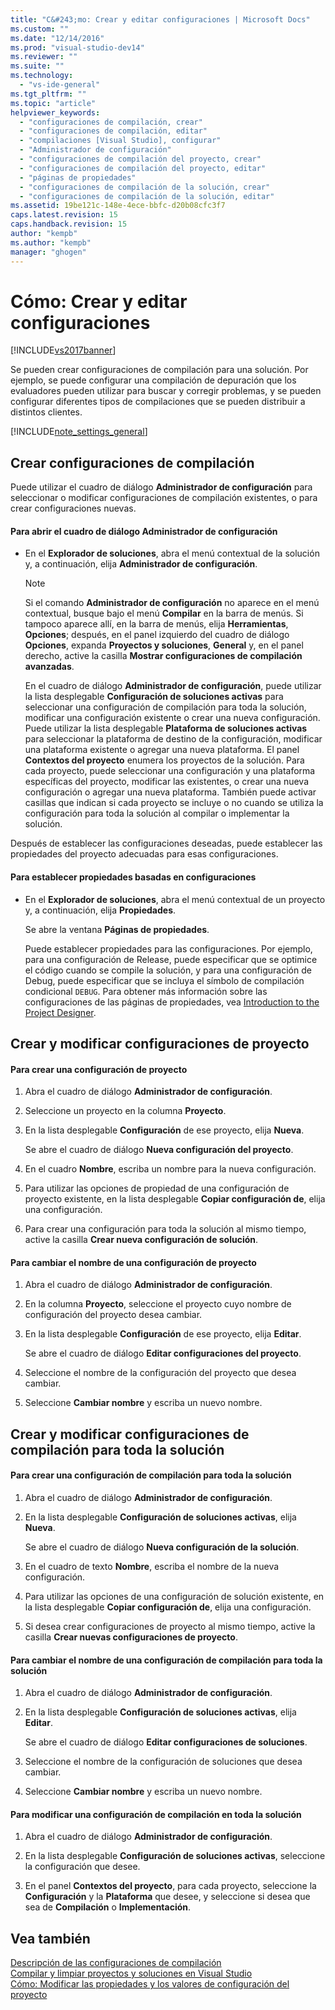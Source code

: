 ```yaml
---
title: "C&#243;mo: Crear y editar configuraciones | Microsoft Docs"
ms.custom: ""
ms.date: "12/14/2016"
ms.prod: "visual-studio-dev14"
ms.reviewer: ""
ms.suite: ""
ms.technology: 
  - "vs-ide-general"
ms.tgt_pltfrm: ""
ms.topic: "article"
helpviewer_keywords: 
  - "configuraciones de compilación, crear"
  - "configuraciones de compilación, editar"
  - "compilaciones [Visual Studio], configurar"
  - "Administrador de configuración"
  - "configuraciones de compilación del proyecto, crear"
  - "configuraciones de compilación del proyecto, editar"
  - "páginas de propiedades"
  - "configuraciones de compilación de la solución, crear"
  - "configuraciones de compilación de la solución, editar"
ms.assetid: 19be121c-148e-4ece-bbfc-d20b08cfc3f7
caps.latest.revision: 15
caps.handback.revision: 15
author: "kempb"
ms.author: "kempb"
manager: "ghogen"
---
```

# C&#243;mo: Crear y editar configuraciones
[!INCLUDE[vs2017banner](../code-quality/includes/vs2017banner.md)]

Se pueden crear configuraciones de compilación para una solución.  Por ejemplo, se puede configurar una compilación de depuración que los evaluadores pueden utilizar para buscar y corregir problemas, y se pueden configurar diferentes tipos de compilaciones que se pueden distribuir a distintos clientes.  
  
 [!INCLUDE[note_settings_general](../data-tools/includes/note_settings_general_md.md)]  
  
## Crear configuraciones de compilación  
 Puede utilizar el cuadro de diálogo **Administrador de configuración** para seleccionar o modificar configuraciones de compilación existentes, o para crear configuraciones nuevas.  
  
#### Para abrir el cuadro de diálogo Administrador de configuración  
  
-   En el **Explorador de soluciones**, abra el menú contextual de la solución y, a continuación, elija **Administrador de configuración**.  
  
    > [!NOTE]
    >  Si el comando **Administrador de configuración** no aparece en el menú contextual, busque bajo el menú **Compilar** en la barra de menús.  Si tampoco aparece allí, en la barra de menús, elija **Herramientas**, **Opciones**; después, en el panel izquierdo del cuadro de diálogo **Opciones**, expanda **Proyectos y soluciones**, **General** y, en el panel derecho, active la casilla **Mostrar configuraciones de compilación avanzadas**.  
  
     En el cuadro de diálogo **Administrador de configuración**, puede utilizar la lista desplegable **Configuración de soluciones activas** para seleccionar una configuración de compilación para toda la solución, modificar una configuración existente o crear una nueva configuración.  Puede utilizar la lista desplegable **Plataforma de soluciones activas** para seleccionar la plataforma de destino de la configuración, modificar una plataforma existente o agregar una nueva plataforma.  El panel **Contextos del proyecto** enumera los proyectos de la solución.  Para cada proyecto, puede seleccionar una configuración y una plataforma específicas del proyecto, modificar las existentes, o crear una nueva configuración o agregar una nueva plataforma.  También puede activar casillas que indican si cada proyecto se incluye o no cuando se utiliza la configuración para toda la solución al compilar o implementar la solución.  
  
 Después de establecer las configuraciones deseadas, puede establecer las propiedades del proyecto adecuadas para esas configuraciones.  
  
#### Para establecer propiedades basadas en configuraciones  
  
-   En el **Explorador de soluciones**, abra el menú contextual de un proyecto y, a continuación, elija **Propiedades**.  
  
     Se abre la ventana **Páginas de propiedades**.  
  
     Puede establecer propiedades para las configuraciones.  Por ejemplo, para una configuración de Release, puede especificar que se optimice el código cuando se compile la solución, y para una configuración de Debug, puede especificar que se incluya el símbolo de compilación condicional `DEBUG`.  Para obtener más información sobre las configuraciones de las páginas de propiedades, vea [Introduction to the Project Designer](http://msdn.microsoft.com/es-es/898dd854-c98d-430c-ba1b-a913ce3c73d7).  
  
## Crear y modificar configuraciones de proyecto  
  
#### Para crear una configuración de proyecto  
  
1.  Abra el cuadro de diálogo **Administrador de configuración**.  
  
2.  Seleccione un proyecto en la columna **Proyecto**.  
  
3.  En la lista desplegable **Configuración** de ese proyecto, elija **Nueva**.  
  
     Se abre el cuadro de diálogo **Nueva configuración del proyecto**.  
  
4.  En el cuadro **Nombre**, escriba un nombre para la nueva configuración.  
  
5.  Para utilizar las opciones de propiedad de una configuración de proyecto existente, en la lista desplegable **Copiar configuración de**, elija una configuración.  
  
6.  Para crear una configuración para toda la solución al mismo tiempo, active la casilla **Crear nueva configuración de solución**.  
  
#### Para cambiar el nombre de una configuración de proyecto  
  
1.  Abra el cuadro de diálogo **Administrador de configuración**.  
  
2.  En la columna **Proyecto**, seleccione el proyecto cuyo nombre de configuración del proyecto desea cambiar.  
  
3.  En la lista desplegable **Configuración** de ese proyecto, elija **Editar**.  
  
     Se abre el cuadro de diálogo **Editar configuraciones del proyecto**.  
  
4.  Seleccione el nombre de la configuración del proyecto que desea cambiar.  
  
5.  Seleccione **Cambiar nombre** y escriba un nuevo nombre.  
  
## Crear y modificar configuraciones de compilación para toda la solución  
  
#### Para crear una configuración de compilación para toda la solución  
  
1.  Abra el cuadro de diálogo **Administrador de configuración**.  
  
2.  En la lista desplegable **Configuración de soluciones activas**, elija **Nueva**.  
  
     Se abre el cuadro de diálogo **Nueva configuración de la solución**.  
  
3.  En el cuadro de texto **Nombre**, escriba el nombre de la nueva configuración.  
  
4.  Para utilizar las opciones de una configuración de solución existente, en la lista desplegable **Copiar configuración de**, elija una configuración.  
  
5.  Si desea crear configuraciones de proyecto al mismo tiempo, active la casilla **Crear nuevas configuraciones de proyecto**.  
  
#### Para cambiar el nombre de una configuración de compilación para toda la solución  
  
1.  Abra el cuadro de diálogo **Administrador de configuración**.  
  
2.  En la lista desplegable **Configuración de soluciones activas**, elija **Editar**.  
  
     Se abre el cuadro de diálogo **Editar configuraciones de soluciones**.  
  
3.  Seleccione el nombre de la configuración de soluciones que desea cambiar.  
  
4.  Seleccione **Cambiar nombre** y escriba un nuevo nombre.  
  
#### Para modificar una configuración de compilación en toda la solución  
  
1.  Abra el cuadro de diálogo **Administrador de configuración**.  
  
2.  En la lista desplegable **Configuración de soluciones activas**, seleccione la configuración que desee.  
  
3.  En el panel **Contextos del proyecto**, para cada proyecto, seleccione la **Configuración** y la **Plataforma** que desee, y seleccione si desea que sea de **Compilación** o **Implementación**.  
  
## Vea también  
 [Descripción de las configuraciones de compilación](../ide/understanding-build-configurations.md)   
 [Compilar y limpiar proyectos y soluciones en Visual Studio](../ide/building-and-cleaning-projects-and-solutions-in-visual-studio.md)   
 [Cómo: Modificar las propiedades y los valores de configuración del proyecto](http://msdn.microsoft.com/es-es/e7184bc5-2f2b-4b4f-aa9a-3ecfcbc48b67)
